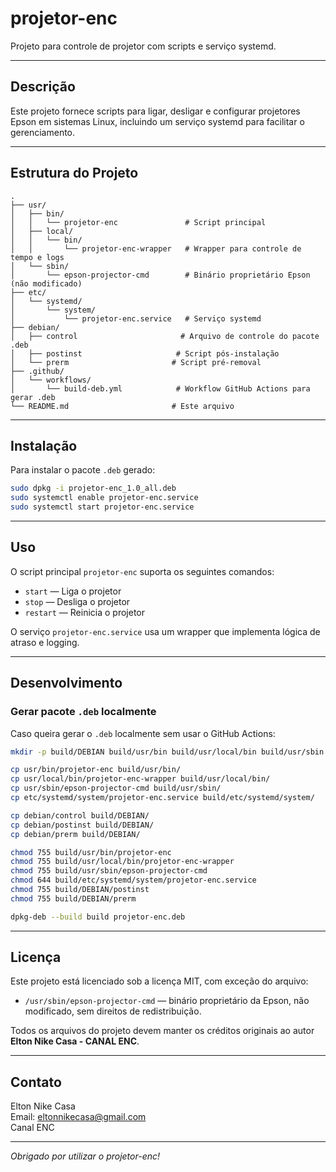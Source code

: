 # projetor-enc

Projeto para controle de projetor com scripts e serviço systemd.

---

## Descrição

Este projeto fornece scripts para ligar, desligar e configurar projetores Epson em sistemas Linux, incluindo um serviço systemd para facilitar o gerenciamento.

---

## Estrutura do Projeto

```
.
├── usr/
│   ├── bin/
│   │   └── projetor-enc               # Script principal
│   ├── local/
│   │   └── bin/
│   │       └── projetor-enc-wrapper   # Wrapper para controle de tempo e logs
│   └── sbin/
│       └── epson-projector-cmd        # Binário proprietário Epson (não modificado)
├── etc/
│   └── systemd/
│       └── system/
│           └── projetor-enc.service   # Serviço systemd
├── debian/
│   ├── control                       # Arquivo de controle do pacote .deb
│   ├── postinst                     # Script pós-instalação
│   └── prerm                       # Script pré-removal
├── .github/
│   └── workflows/
│       └── build-deb.yml            # Workflow GitHub Actions para gerar .deb
└── README.md                       # Este arquivo
```

---

## Instalação

Para instalar o pacote `.deb` gerado:

```bash
sudo dpkg -i projetor-enc_1.0_all.deb
sudo systemctl enable projetor-enc.service
sudo systemctl start projetor-enc.service
```

---

## Uso

O script principal `projetor-enc` suporta os seguintes comandos:

- `start` — Liga o projetor
- `stop` — Desliga o projetor
- `restart` — Reinicia o projetor

O serviço `projetor-enc.service` usa um wrapper que implementa lógica de atraso e logging.

---

## Desenvolvimento

### Gerar pacote `.deb` localmente

Caso queira gerar o `.deb` localmente sem usar o GitHub Actions:

```bash
mkdir -p build/DEBIAN build/usr/bin build/usr/local/bin build/usr/sbin build/etc/systemd/system

cp usr/bin/projetor-enc build/usr/bin/
cp usr/local/bin/projetor-enc-wrapper build/usr/local/bin/
cp usr/sbin/epson-projector-cmd build/usr/sbin/
cp etc/systemd/system/projetor-enc.service build/etc/systemd/system/

cp debian/control build/DEBIAN/
cp debian/postinst build/DEBIAN/
cp debian/prerm build/DEBIAN/

chmod 755 build/usr/bin/projetor-enc
chmod 755 build/usr/local/bin/projetor-enc-wrapper
chmod 755 build/usr/sbin/epson-projector-cmd
chmod 644 build/etc/systemd/system/projetor-enc.service
chmod 755 build/DEBIAN/postinst
chmod 755 build/DEBIAN/prerm

dpkg-deb --build build projetor-enc.deb
```

---

## Licença

Este projeto está licenciado sob a licença MIT, com exceção do arquivo:

- `/usr/sbin/epson-projector-cmd` — binário proprietário da Epson, não modificado, sem direitos de redistribuição.

Todos os arquivos do projeto devem manter os créditos originais ao autor **Elton Nike Casa - CANAL ENC**.

---

## Contato

Elton Nike Casa  
Email: eltonnikecasa@gmail.com  
Canal ENC

---

*Obrigado por utilizar o projetor-enc!*
